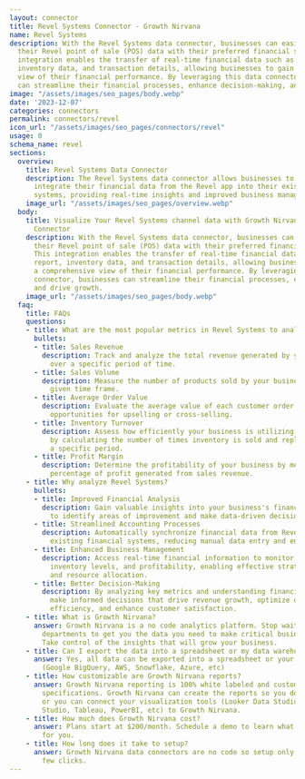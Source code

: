 ```yaml
---
layout: connector
title: Revel Systems Connector - Growth Nirvana
name: Revel Systems
description: With the Revel Systems data connector, businesses can easily connect
  their Revel point of sale (POS) data with their preferred financial systems. This
  integration enables the transfer of real-time financial data such as sales report,
  inventory data, and transaction details, allowing businesses to gain a comprehensive
  view of their financial performance. By leveraging this data connector, businesses
  can streamline their financial processes, enhance decision-making, and drive growth.
image: "/assets/images/seo_pages/body.webp"
date: '2023-12-07'
categories: connectors
permalink: connectors/revel
icon_url: "/assets/images/seo_pages/connectors/revel"
usage: 0
schema_name: revel
sections:
  overview:
    title: Revel Systems Data Connector
    description: The Revel Systems data connector allows businesses to seamlessly
      integrate their financial data from the Revel app into their existing financial
      systems, providing real-time insights and improved business management capabilities.
    image_url: "/assets/images/seo_pages/overview.webp"
  body:
    title: Visualize Your Revel Systems channel data with Growth Nirvana's Revel Systems
      Connector
    description: With the Revel Systems data connector, businesses can easily connect
      their Revel point of sale (POS) data with their preferred financial systems.
      This integration enables the transfer of real-time financial data such as sales
      report, inventory data, and transaction details, allowing businesses to gain
      a comprehensive view of their financial performance. By leveraging this data
      connector, businesses can streamline their financial processes, enhance decision-making,
      and drive growth.
    image_url: "/assets/images/seo_pages/body.webp"
  faq:
    title: FAQs
    questions:
    - title: What are the most popular metrics in Revel Systems to analyze?
      bullets:
      - title: Sales Revenue
        description: Track and analyze the total revenue generated by your business
          over a specific period of time.
      - title: Sales Volume
        description: Measure the number of products sold by your business within a
          given time frame.
      - title: Average Order Value
        description: Evaluate the average value of each customer order to identify
          opportunities for upselling or cross-selling.
      - title: Inventory Turnover
        description: Assess how efficiently your business is utilizing its inventory
          by calculating the number of times inventory is sold and replaced within
          a specific period.
      - title: Profit Margin
        description: Determine the profitability of your business by measuring the
          percentage of profit generated from sales revenue.
    - title: Why analyze Revel Systems?
      bullets:
      - title: Improved Financial Analysis
        description: Gain valuable insights into your business's financial performance
          to identify areas of improvement and make data-driven decisions.
      - title: Streamlined Accounting Processes
        description: Automatically synchronize financial data from Revel app to your
          existing financial systems, reducing manual data entry and ensuring accuracy.
      - title: Enhanced Business Management
        description: Access real-time financial information to monitor sales trends,
          inventory levels, and profitability, enabling effective strategic planning
          and resource allocation.
      - title: Better Decision-Making
        description: By analyzing key metrics and understanding financial trends,
          make informed decisions that drive revenue growth, optimize operational
          efficiency, and enhance customer satisfaction.
    - title: What is Growth Nirvana?
      answer: Growth Nirvana is a no code analytics platform. Stop waiting for other
        departments to get you the data you need to make critical business decisions.
        Take control of the insights that will grow your business.
    - title: Can I export the data into a spreadsheet or my data warehouse?
      answer: Yes, all data can be exported into a spreadsheet or your data warehouse
        (Google BigQuery, AWS, Snowflake, Azure, etc)
    - title: How customizable are Growth Nirvana reports?
      answer: Growth Nirvana reporting is 100% white labeled and customized to your
        specifications. Growth Nirvana can create the reports so you don’t have to
        or you can connect your visualization tools (Looker Data Studio/Google Data
        Studio, Tableau, PowerBI, etc) to Growth Nirvana.
    - title: How much does Growth Nirvana cost?
      answer: Plans start at $200/month. Schedule a demo to learn what plan is best
        for you.
    - title: How long does it take to setup?
      answer: Growth Nirvana data connectors are no code so setup only requires a
        few clicks.
---
```

